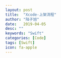 ```yaml
---
layout: post
title:  "Xcode-上架流程"
author: "陆子旭"
date:   2019-04-05
desc: ""
keywords: "Swift"
categories: [Code]
tags: [Swift]
icon: fa-apple
---
```


